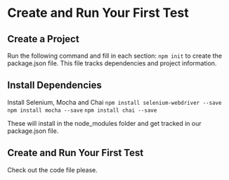 # Create and Run Your First Test
## Create a Project
Run the following command and fill in each section: ```npm init``` to create the package.json file. This file tracks dependencies and project information.
## Install Dependencies
Install Selenium, Mocha and Chai
```npm install selenium-webdriver --save```
```npm install mocha --save```
```npm install chai --save```

These will install in the node_modules folder and get tracked in our package.json file.

## Create and Run Your First Test
Check out the code file please.
